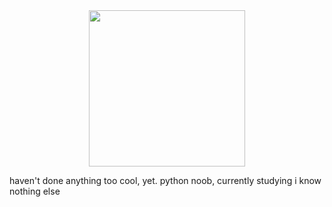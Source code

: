 <div id="header" align="center">
  <img src="https://media.discordapp.net/attachments/960634760324059166/1161381054075117608/funnylittlefella.gif?ex=65381764&is=6525a264&hm=42a776383fd67c356b985699c4411a8d63e7666bfbc2bd8ca0d5a6be669345b2" width="250"/>
</div>

haven't done anything too cool, yet.
python noob, currently studying
i know nothing else
